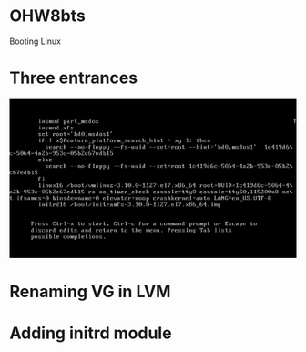 # OHW8bts
Booting Linux
# Three entrances
![Исходные параметры загрузки:](https://github.com/terentyfox/OHW8bts/blob/main/ThreeEntrcs/1200.png)
# Renaming VG in LVM
# Adding initrd module

